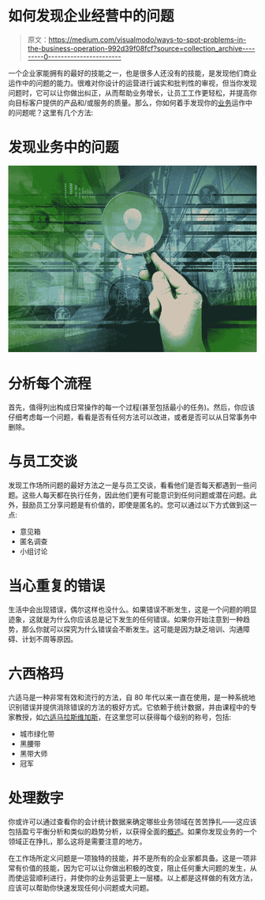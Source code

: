 # 如何发现企业经营中的问题

> 原文：<https://medium.com/visualmodo/ways-to-spot-problems-in-the-business-operation-992d39f08fcf?source=collection_archive---------0----------------------->

一个企业家能拥有的最好的技能之一，也是很多人还没有的技能，是发现他们商业运作中的问题的能力。很难对你设计的运营进行诚实和批判性的审视，但当你发现问题时，它可以让你做出纠正，从而帮助业务增长，让员工工作更轻松，并提高你向目标客户提供的产品和/或服务的质量。那么，你如何着手发现你的[业务](https://visualmodo.com/blog/)运作中的问题呢？这里有几个方法:

# 发现业务中的问题

![](img/4a0846e3fc28adebfd6a20615f6c7fdd.png)

# 分析每个流程

首先，值得列出构成日常操作的每一个过程(甚至包括最小的任务)。然后，你应该仔细考虑每一个问题，看看是否有任何方法可以改进，或者是否可以从日常事务中删除。

# 与员工交谈

发现工作场所问题的最好方法之一是与员工交谈，看看他们是否每天都遇到一些问题。这些人每天都在执行任务，因此他们更有可能意识到任何问题或潜在问题。此外，鼓励员工分享问题是有价值的，即使是匿名的。您可以通过以下方式做到这一点:

*   意见箱
*   匿名调查
*   小组讨论

# 当心重复的错误

生活中会出现错误，偶尔这样也没什么。如果错误不断发生，这是一个问题的明显迹象，这就是为什么你应该总是记下发生的任何错误。如果你开始注意到一种趋势，那么你就可以探究为什么错误会不断发生。这可能是因为缺乏培训、沟通障碍、计划不周等原因。

# 六西格玛

六适马是一种非常有效和流行的方法，自 80 年代以来一直在使用，是一种系统地识别错误并提供消除错误的方法的极好方式。它依赖于统计数据，并由课程中的专家教授，如[六适马拉斯维加斯](https://www.6sigma.us/six-sigma-las-vegas.php)，在这里您可以获得每个级别的称号，包括:

*   城市绿化带
*   黑腰带
*   黑带大师
*   冠军

# 处理数字

你或许可以通过查看你的会计统计数据来确定哪些业务领域在苦苦挣扎——这应该包括盈亏平衡分析和类似的趋势分析，以获得全面的[概述](https://awards.visualmodo.com/)。如果你发现业务的一个领域正在挣扎，那么这将是需要注意的地方。

在工作场所定义问题是一项独特的技能，并不是所有的企业家都具备。这是一项非常有价值的技能，因为它可以让你做出积极的改变，阻止任何重大问题的发生，从而使运营顺利进行，并使你的业务运营更上一层楼。以上都是这样做的有效方法，应该可以帮助你快速发现任何小问题或大问题。